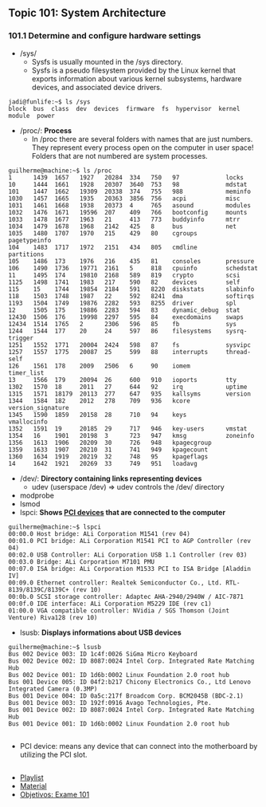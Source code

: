 ## Topic 101: System Architecture
### 101.1 Determine and configure hardware settings

- /sys/
  - Sysfs is usually mounted in the /sys directory.
  - Sysfs is a pseudo filesystem provided by the Linux kernel that exports information about various kernel subsystems, hardware devices, and associated device drivers.
``` console
jadi@funlife:~$ ls /sys
block  bus  class  dev  devices  firmware  fs  hypervisor  kernel  module  power
```
- /proc/: **Process**
  - In /proc there are several folders with names that are just numbers. They represent every process open on the computer in user space! Folders that are not numbered are system processes.
``` console
guilherme@machine:~$ ls /proc
1      1439  1657   1927   20284  334   750   97             locks
10     1444  1661   1928   20307  3640  753   98             mdstat
101    1447  1662   19309  20338  374   755   988            meminfo
1030   1457  1665   1935   20363  3856  756   acpi           misc
1031   1461  1668   1938   20373  4     765   asound         modules
1032   1476  1671   19596  207    409   766   bootconfig     mounts
1033   1478  1677   1963   21     413   773   buddyinfo      mtrr
1034   1479  1678   1968   2142   425   8     bus            net
1035   1480  1707   1970   215    429   80    cgroups        pagetypeinfo
104    1483  1717   1972   2151   434   805   cmdline        partitions
105    1486  173    1976   216    435   81    consoles       pressure
106    1490  1736   19771  2161   5     818   cpuinfo        schedstat
11     1495  174    19810  2168   589   819   crypto         scsi
1125   1498  1741   1983   217    590   82    devices        self
115    15    1744   19854  2184   591   8220  diskstats      slabinfo
118    1503  1748   1987   22     592   8241  dma            softirqs
1193   1504  1749   19876  2282   593   8255  driver         spl
12     1505  175    19886  2283   594   83    dynamic_debug  stat
12430  1506  176    19998  2297   595   84    execdomains    swaps
12434  1514  1765   2      2306   596   85    fb             sys
1244   1544  177    20     24     597   86    filesystems    sysrq-trigger
1251   1552  1771   20004  2424   598   87    fs             sysvipc
1257   1557  1775   20087  25     599   88    interrupts     thread-self
126    1561  178    2009   2506   6     90    iomem          timer_list
13     1566  179    20094  26     600   910   ioports        tty
1302   1570  18     2011   27     644   92    irq            uptime
1315   1571  18179  20113  277    647   935   kallsyms       version
1344   1584  182    2012   278    709   936   kcore          version_signature
1345   1590  1859   20158  28     710   94    keys           vmallocinfo
1352   1591  19     20185  29     717   946   key-users      vmstat
1354   16    1901   20198  3      723   947   kmsg           zoneinfo
1356   1613  1906   20209  30     726   948   kpagecgroup
1359   1633  1907   20210  31     741   949   kpagecount
1360   1634  1919   20219  32     748   95    kpageflags
14     1642  1921   20269  33     749   951   loadavg
```
- /dev/: **Directory containing links representing devices**
  - udev (userspace /dev) => udev controls the /dev/ directory
- modprobe
- lsmod
- lspci: **Shows [PCI devices](#pci) that are connected to the computer**
``` console
guilherme@machine:~$ lspci
00:00.0 Host bridge: ALi Corporation M1541 (rev 04)
00:01.0 PCI bridge: ALi Corporation M1541 PCI to AGP Controller (rev 04)
00:02.0 USB Controller: ALi Corporation USB 1.1 Controller (rev 03)
00:03.0 Bridge: ALi Corporation M7101 PMU
00:07.0 ISA bridge: ALi Corporation M1533 PCI to ISA Bridge [Aladdin IV] 
00:09.0 Ethernet controller: Realtek Semiconductor Co., Ltd. RTL-8139/8139C/8139C+ (rev 10)
00:0b.0 SCSI storage controller: Adaptec AHA-2940/2940W / AIC-7871
00:0f.0 IDE interface: ALi Corporation M5229 IDE (rev c1)
01:00.0 VGA compatible controller: NVidia / SGS Thomson (Joint Venture) Riva128 (rev 10)
```
- lsusb: **Displays informations about USB devices**
``` console
guilherme@machine:~$ lsusb
Bus 002 Device 003: ID 1c4f:0026 SiGma Micro Keyboard
Bus 002 Device 002: ID 8087:0024 Intel Corp. Integrated Rate Matching Hub
Bus 002 Device 001: ID 1d6b:0002 Linux Foundation 2.0 root hub
Bus 001 Device 005: ID 04f2:b217 Chicony Electronics Co., Ltd Lenovo Integrated Camera (0.3MP)
Bus 001 Device 004: ID 0a5c:217f Broadcom Corp. BCM2045B (BDC-2.1)
Bus 001 Device 003: ID 192f:0916 Avago Technologies, Pte.
Bus 001 Device 002: ID 8087:0024 Intel Corp. Integrated Rate Matching Hub
Bus 001 Device 001: ID 1d6b:0002 Linux Foundation 2.0 root hub
```

##

- <a name="pci"></a> PCI device: means any device that can connect into the motherboard by utilizing the PCI slot.

##

- [Playlist](https://www.youtube.com/playlist?list=PLFOYXCPEqdNUU55Xvgst8wGTWnz_sd-cj)
- [Material](https://github.com/guilhermemoraes1/all-courses/blob/main/huawei/cloud-computing/course.md)
- [Objetivos: Exame 101](https://wiki.lpi.org/wiki/LPIC-1_Objectives_V5.0(PT-BR)#Objetivos:_Exame_101)
